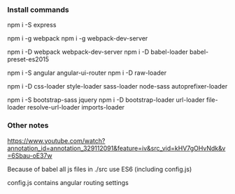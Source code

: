 ### Install commands

npm i -S express

npm i -g webpack
npm i -g webpack-dev-server

npm i -D webpack webpack-dev-server
npm i -D babel-loader babel-preset-es2015

npm i -S angular angular-ui-router
npm i -D raw-loader

npm i -D css-loader style-loader sass-loader node-sass autoprefixer-loader

npm i -S bootstrap-sass jquery
npm i -D bootstrap-loader url-loader file-loader resolve-url-loader imports-loader

### Other notes

https://www.youtube.com/watch?annotation_id=annotation_329112091&feature=iv&src_vid=kHV7gOHvNdk&v=6Sbau-oE37w

Because of babel all js files in ./src use ES6
  (including config.js)

config.js contains angular routing settings
